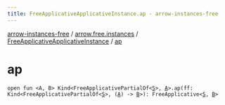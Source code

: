 ```yaml
---
title: FreeApplicativeApplicativeInstance.ap - arrow-instances-free
---
```


[arrow-instances-free](../../index.html) / [arrow.free.instances](../index.html) / [FreeApplicativeApplicativeInstance](index.html) / [ap](./ap.html)

# ap

`open fun <A, B> Kind<FreeApplicativePartialOf<`[`S`](index.html#S)`>, `[`A`](ap.html#A)`>.ap(ff: Kind<FreeApplicativePartialOf<`[`S`](index.html#S)`>, (`[`A`](ap.html#A)`) -> `[`B`](ap.html#B)`>): FreeApplicative<`[`S`](index.html#S)`, `[`B`](ap.html#B)`>`